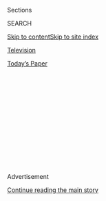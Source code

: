 <div id="app">

<div>

<div>

<div>

<div class="NYTAppHideMasthead css-1q2w90k e1suatyy0">

<div class="section css-ui9rw0 e1suatyy2">

<div class="css-eph4ug er09x8g0">

<div class="css-6n7j50">

</div>

<span class="css-1dv1kvn">Sections</span>

<div class="css-10488qs">

<span class="css-1dv1kvn">SEARCH</span>

</div>

[Skip to content](#site-content)[Skip to site
index](#site-index)

</div>

<div id="masthead-section-label" class="css-1wr3we4 eaxe0e00">

[Television](https://www.nytimes.com/section/arts/television)

</div>

<div class="css-10698na e1huz5gh0">

</div>

</div>

<div id="masthead-bar-one" class="section hasLinks css-15hmgas e1csuq9d3">

<div class="css-uqyvli e1csuq9d0">

</div>

<div class="css-1uqjmks e1csuq9d1">

</div>

<div class="css-9e9ivx">

[](https://myaccount.nytimes.com/auth/login?response_type=cookie&client_id=vi)

</div>

<div class="css-1bvtpon e1csuq9d2">

[Today’s
Paper](https://www.nytimes.com/section/todayspaper)

</div>

</div>

</div>

</div>

<div data-aria-hidden="false">

<div id="site-content" data-role="main">

<div>

<div class="css-1aor85t" style="opacity:0.000000001;z-index:-1;visibility:hidden">

<div class="css-1hqnpie">

<div class="css-epjblv">

<span class="css-17xtcya">[Television](/section/arts/television)</span><span class="css-x15j1o">|</span><span class="css-fwqvlz">Emmys:
Our Critics on ‘Watchmen,’ ‘Maisel’ and, Yes, ‘Tiger
King’</span>

</div>

<div class="css-k008qs">

<div class="css-1iwv8en">

<span class="css-18z7m18"></span>

<div>

</div>

</div>

<span class="css-1n6z4y">https://nyti.ms/334FvKS</span>

<div class="css-1705lsu">

<div class="css-4xjgmj">

<div class="css-4skfbu" data-role="toolbar" data-aria-label="Social Media Share buttons, Save button, and Comments Panel with current comment count" data-testid="share-tools">

  - 
  - 
  - 
  - 
    
    <div class="css-6n7j50">
    
    </div>

  - 

</div>

</div>

</div>

</div>

</div>

</div>

<div id="NYT_TOP_BANNER_REGION" class="css-13pd83m">

</div>

<div id="top-wrapper" class="css-1sy8kpn">

<div id="top-slug" class="css-l9onyx">

Advertisement

</div>

[Continue reading the main
story](#after-top)

<div class="ad top-wrapper" style="text-align:center;height:100%;display:block;min-height:250px">

<div id="top" class="place-ad" data-position="top" data-size-key="top">

</div>

</div>

<div id="after-top">

</div>

</div>

<div>

<div id="sponsor-wrapper" class="css-1hyfx7x">

<div id="sponsor-slug" class="css-19vbshk">

Supported by

</div>

[Continue reading the main
story](#after-sponsor)

<div id="sponsor" class="ad sponsor-wrapper" style="text-align:center;height:100%;display:block">

</div>

<div id="after-sponsor">

</div>

</div>

<div class="css-186x18t">

</div>

<div class="css-1vkm6nb ehdk2mb0">

# Emmys: Our Critics on ‘Watchmen,’ ‘Maisel’ and, Yes, ‘Tiger King’

</div>

This year brought bounties for “Watchmen” (hooray) and “The Marvelous
Mrs. Maisel” (again?), but should TV even be celebrating itself as a
pandemic rages on?

<div class="css-79elbk" data-testid="photoviewer-wrapper">

<div class="css-z3e15g" data-testid="photoviewer-wrapper-hidden">

</div>

<div class="css-1a48zt4 ehw59r15" data-testid="photoviewer-children">

![<span class="css-16f3y1r e13ogyst0" data-aria-hidden="true">HBO’s
“Watchmen” received 26 nominations, the most of any show this year.
The haul included one for Regina King, above, for best actress in a
limited series or TV
movie.</span><span class="css-cnj6d5 e1z0qqy90" itemprop="copyrightHolder"><span class="css-1ly73wi e1tej78p0">Credit...</span><span><span>Mark
Hill/HBO</span></span></span>](https://static01.nyt.com/images/2020/07/28/arts/28EMMYS-CONVO2/merlin_163951620_f1b96611-35ce-463f-9f90-41787acd5e33-articleLarge.jpg?quality=75&auto=webp&disable=upscale)

</div>

</div>

<div class="css-18e8msd">

<div class="css-pdw9fk epjyd6m0">

<div class="css-1txwxcy ey68jwv0" data-aria-hidden="true">

[![James
Poniewozik](https://static01.nyt.com/images/2018/02/16/multimedia/author-james-poniewozik/author-james-poniewozik-thumbLarge.jpg
"James Poniewozik")](https://www.nytimes.com/by/james-poniewozik)[![Margaret
Lyons](https://static01.nyt.com/images/2018/06/13/multimedia/author-margaret-lyons/author-margaret-lyons-thumbLarge.jpg
"Margaret Lyons")](https://www.nytimes.com/by/margaret-lyons)

</div>

<div class="css-1baulvz">

By [<span class="css-1baulvz" itemprop="name">James
Poniewozik</span>](https://www.nytimes.com/by/james-poniewozik) and
[<span class="css-1baulvz last-byline" itemprop="name">Margaret
Lyons</span>](https://www.nytimes.com/by/margaret-lyons)

</div>

</div>

  - 
    
    <div class="css-ld3wwf e16638kd2">
    
    July 28,
    2020
    
    </div>

  - 
    
    <div class="css-4xjgmj">
    
    <div class="css-d8bdto" data-role="toolbar" data-aria-label="Social Media Share buttons, Save button, and Comments Panel with current comment count" data-testid="share-tools">
    
      - 
      - 
      - 
      - 
        
        <div class="css-6n7j50">
        
        </div>
    
      - 
    
    </div>
    
    </div>

</div>

</div>

<div class="section meteredContent css-1r7ky0e" name="articleBody" itemprop="articleBody">

<div class="css-1fanzo5 StoryBodyCompanionColumn">

<div class="css-53u6y8">

*The 2020 Primetime Emmy nominations were announced on Tuesday. James
Poniewozik and Margaret Lyons, two television critics for The New York
Times, conducted a brief conversation about puzzling picks and
oversights, the rise of the limited series and what a virtual Emmy
ceremony would — or should — even look like.*

**JAMES PONIEWOZIK** So it’s still unclear what sort of TV we will have,
or be making, in the fall, but we will at least have Emmys. Which is
where I feel I should kick this off.

I care a lot about TV. I have a harder time caring about TV *awards*
even ** in the best of years. And this, you may have noticed, is not the
best of years\! I’m really dubious about the idea of an awards gala
while the industry is still largely shut down (among other, more
consequential things).

That said, I also care about the people who care about TV, the people
who make it and the people who watch it. If this helps them — and us —
get through all of this a little more happily until we come out the
other side, that’s something.

</div>

</div>

<div class="css-1fanzo5 StoryBodyCompanionColumn">

<div class="css-53u6y8">

**MARGARET LYONS** I guess, though I wonder if awards show enthusiasm
should get categorized with pinchy shoes, tedious grooming regimens and
pointless commutes — I get why we did it, but we’re not going back to
that. We have a chance to do things another way\! I love TV, too, but
there’s not a straight line between that and thinking the Emmys are a
worthy pursuit. Anyway, no Rhea Seehorn, what a shame.

**PONIEWOZIK** As for the nominations themselves: I have probably said
before that limited series have taken the cultural spot from TV movies,
a category that’s almost an afterthought now. But looking at the
nominees this year — not to mention what
[wasn’t](https://www.nytimes.com/2020/04/28/arts/television/normal-people-review.html)
[nominated](https://www.nytimes.com/2019/09/13/arts/television/review-netflix-unbelievable.html)
— arguably they are also stealing the heat of drama series
too.

</div>

</div>

<div class="css-79elbk" data-testid="photoviewer-wrapper">

<div class="css-z3e15g" data-testid="photoviewer-wrapper-hidden">

</div>

<div class="css-1a48zt4 ehw59r15" data-testid="photoviewer-children">

![<span class="css-16f3y1r e13ogyst0" data-aria-hidden="true">“Unorthodox”
on Netflix received eight nominations, including best limited series,
and its star Shira Haas got one for best actress in a limited series or
TV
movie.</span><span class="css-cnj6d5 e1z0qqy90" itemprop="copyrightHolder"><span class="css-1ly73wi e1tej78p0">Credit...</span><span>Anika
Molnar/Netflix</span></span>](https://static01.nyt.com/images/2020/07/29/arts/28EMMYS-CONVO1/merlin_170790141_89ab6231-39ba-4928-aa5b-410264192d10-articleLarge.jpg?quality=75&auto=webp&disable=upscale)

</div>

</div>

<div class="css-1fanzo5 StoryBodyCompanionColumn">

<div class="css-53u6y8">

You look, for instance, at “Mrs. America,” a historical drama from a
writer of “Mad Men” that took some of that show’s themes of feminism
(and the reaction to it) forward another decade. “Watchmen,” arguably
the show of the season well before the George Floyd protests underlined
its relevance, a one-off season from Damon Lindelof of “Lost” and “The
Leftovers.” I was also glad to see a nomination for “Unorthodox,” [which
I
loved](https://www.nytimes.com/2020/03/25/arts/television/unorthodox-review-netflix.html)
but was afraid was too quiet to get notice. American TV is really
discovering the power of the one-and-done.

</div>

</div>

<div class="css-1fanzo5 StoryBodyCompanionColumn">

<div class="css-53u6y8">

(And yep: I am *extremely* Kim-Wexler-yells-at-Howard.gif over Seehorn’s
omission.)

</div>

</div>

<div>

</div>

<div class="css-1fanzo5 StoryBodyCompanionColumn">

<div class="css-53u6y8">

**LYONS** Yeah, last year we both thought that the limited series
category was better than the drama category, and this year … that might
be true again, partially because lots of great dramas did not get
nominations. I know we both love [“David Makes
Man,”](https://www.nytimes.com/2020/07/23/arts/television/david-makes-man-hbo-max.html)
and I was surprised that [“The Good
Fight”](https://www.nytimes.com/2020/04/09/arts/television/the-good-fight-premiere.html)
didn’t get any traction. I don’t understand who thinks this season of
“Handmaid’s Tale” was good. On the variety sketch front, how can
[“Sherman’s
Showcase”](https://www.nytimes.com/2019/07/23/arts/television/south-side-shermans-showcase-review.html)
and “At Home with Amy Sedaris” be shut out? This process is not healing
me during quar\! It is angering me, or at least making me wonder what
people are getting from “Mrs. Maisel” that I am definitely not.

**PONIEWOZIK** There’s always an inertia issue with the Emmys, so for
instance I guess “Handmaid’s” has locked in the “important and relevant”
niche in the minds of voters, however much it turns into an erratic
dystopian roller coaster. Maybe “The Good Fight” suffered from having an
incomplete season? (I only hope the voters were paying that much
attention.) “Pose” deserved the “Handmaid’s” spot for its even stronger
second season. “Sherman’s” deserved to be in a category that weirdly had
a grand total of three nominees — and I would love to see the talk
category add some new blood, like a “Patriot Act” or “Desus and Mero.”

On a positive note, I always like to see credit due for great
performances in less-great shows. I [did not
love](https://www.nytimes.com/2019/10/30/arts/television/the-morning-show-apple.html)
“The Morning Show,” but Jennifer Aniston’s portrait of a pressured,
morally compromised star was terrific. (Steve Carell’s shouty co-star
turn, less so.) “Black Monday” is just a solid B show for me, but I do
love Don Cheadle’s swaggery energy in it. But man, while I’m turning to
comedies, Pamela Adlon should file an insurance claim for the robbery
that “Better Things”
suffered.

</div>

</div>

<div class="css-79elbk" data-testid="photoviewer-wrapper">

<div class="css-z3e15g" data-testid="photoviewer-wrapper-hidden">

</div>

<div class="css-1a48zt4 ehw59r15" data-testid="photoviewer-children">

<div class="css-1xdhyk6 erfvjey0">

<span class="css-1ly73wi e1tej78p0">Image</span>

<div class="css-zjzyr8">

<div data-testid="lazyimage-container" style="height:257.77777777777777px">

</div>

</div>

</div>

<span class="css-16f3y1r e13ogyst0" data-aria-hidden="true">“The Morning
Show” on Apple TV+ received eight nominations, including one for
Jennifer Aniston for best actress in a
drama.</span><span class="css-cnj6d5 e1z0qqy90" itemprop="copyrightHolder"><span class="css-1ly73wi e1tej78p0">Credit...</span><span>Frank
Masi/Apple</span></span>

</div>

</div>

<div class="css-1fanzo5 StoryBodyCompanionColumn">

<div class="css-53u6y8">

**LYONS** “Better Things” deserves, yep, better. “Lodge 49” getting shut
out is a bummer — I wasn’t expecting it to clean up, but it was entered
as a comedy, and I think there’s room in those categories for, oh, less
“Kominsky Method.” I am delighted to see “What We Do In the Shadows”
do so well, though. I like comedies that make me laugh, not just think
“oh, that’s funny,” or “how clever”
—<span class="css-8l6xbc evw5hdy0">  </span>you know, the surprise and
joy of true laughter\! What a comedy can sometimes elicit\!

If I had one wish, I’d wish that “BoJack Horseman,” which was nominated
for best animated program, gets the “uh oh, it’s your last season, and
even though it was not the best season of the show, how can we let it go
by completely? Oh, what fools we’ve been” win, like Kyle Chandler
finally getting an Emmy for “FNL.”

</div>

</div>

<div class="css-1fanzo5 StoryBodyCompanionColumn">

<div class="css-53u6y8">

**PONIEWOZIK** Even at that, a “BoJack” win will still be shunted off to
the side, because of its category, when what it has actually been for
six seasons was one of TV’s best *comedies*. The Emmys often feel a
little tangential to the TV conversation of the moment — especially in
terms of the categories that get prime-time attention.

This wasn’t the case with “Watchmen,” of course, but I read an
interesting [L.A. Times
piece](https://www.latimes.com/entertainment-arts/tv/story/2020-07-27/emmys-2020-nominations-tiger-king-the-last-dance-cheer-mcmillions)
noting how the Emmys seems not to know what to do with documentary
series — despite how much bandwidth shows like “The Last Dance” take up.
Even as someone who ultimately didn’t like “Tiger King” (he’s weird, we
get the point), it does feel like one space where the Emmys are
overlooking where TV is in 2020. (While devoting a lot of attention to
“Dead to Me.”)

**LYONS** “Tiger King” got seven nominations. Is that really overlooked?
I will probably be stewing over snubs for a few more days — “Never Have
I Ever,” “High Maintenance,” “My Favorite Shapes,” I honor you in my own
ways — but maybe it’s also time to be curious about what the actual Emmy
ceremony will or should be. Calling in to a Zoom or whatever to lose an
award feels incredibly stupid, but avoiding dumb things is not our
culture’s forte.

**PONIEWOZIK** I get the “The show must go on” spirit. But a lot of
things *aren’t* going on now, with good reason, and maybe the Emmys
should be one of them. I don’t want to deny anyone their awards\! (Send
them FedEx\!) But a virtual Emmys, without the crowd dynamics that the
acceptance speeches thrive on, might just uncomfortably remind us of
everything that’s missing.

But I reserve the right to be surprised by an ingenious production idea.
Maybe they can find a way to hold the whole thing inside “Animal
Crossing.”

</div>

</div>

</div>

<div>

</div>

<div>

</div>

<div>

</div>

<div>

<div id="bottom-wrapper" class="css-1ede5it">

<div id="bottom-slug" class="css-l9onyx">

Advertisement

</div>

[Continue reading the main
story](#after-bottom)

<div id="bottom" class="ad bottom-wrapper" style="text-align:center;height:100%;display:block;min-height:90px">

</div>

<div id="after-bottom">

</div>

</div>

</div>

</div>

</div>

## Site Index

<div>

</div>

## Site Information Navigation

  - [© <span>2020</span> <span>The New York Times
    Company</span>](https://help.nytimes.com/hc/en-us/articles/115014792127-Copyright-notice)

<!-- end list -->

  - [NYTCo](https://www.nytco.com/)
  - [Contact
    Us](https://help.nytimes.com/hc/en-us/articles/115015385887-Contact-Us)
  - [Work with us](https://www.nytco.com/careers/)
  - [Advertise](https://nytmediakit.com/)
  - [T Brand Studio](http://www.tbrandstudio.com/)
  - [Your Ad
    Choices](https://www.nytimes.com/privacy/cookie-policy#how-do-i-manage-trackers)
  - [Privacy](https://www.nytimes.com/privacy)
  - [Terms of
    Service](https://help.nytimes.com/hc/en-us/articles/115014893428-Terms-of-service)
  - [Terms of
    Sale](https://help.nytimes.com/hc/en-us/articles/115014893968-Terms-of-sale)
  - [Site
    Map](https://spiderbites.nytimes.com)
  - [Help](https://help.nytimes.com/hc/en-us)
  - [Subscriptions](https://www.nytimes.com/subscription?campaignId=37WXW)

</div>

</div>

</div>

</div>
